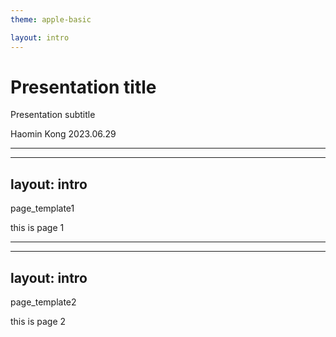 ```yaml
---
theme: apple-basic

layout: intro
---
```


# Presentation title

Presentation subtitle

<div class="absolute bottom-10">
  <span class="font-700">
    Haomin Kong 2023.06.29
  </span>
</div>

---

---
layout: intro
---

page_template1

this is page 1

---

---
layout: intro
---

page_template2

this is page 2